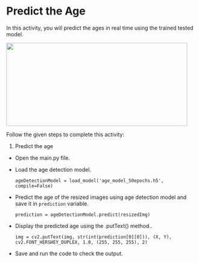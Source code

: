 Predict the Age
================

In this activity, you will predict the ages in real time using the trained tested model.


<img src= "https://s3.amazonaws.com/media-p.slid.es/uploads/2071954/images/10572923/Slide_6-02.gif" width = "480" height = "220">




Follow the given steps to complete this activity:


1. Predict the age


* Open the main.py file.


* Load the age detection model.


    `ageDetectionModel = load_model('age_model_50epochs.h5', compile=False)`


* Predict the age of the resized images using age detection model and save it in `prediction` variable.


    `prediction = ageDetectionModel.predict(resizedImg)`


* Display the predicted age using the .putText() method..


    `img = cv2.putText(img, str(int(prediction[0][0])), (X, Y), cv2.FONT_HERSHEY_DUPLEX, 1.0, (255, 255, 255), 2)`
               
* Save and run the code to check the output.


